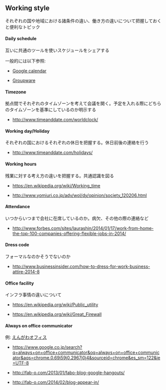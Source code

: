## Working style

それぞれの国や地域における諸条件の違い、働き方の違いについて把握しておくと便利なトピック


#### Daily schedule

互いに共通のツールを使いスケジュールをシェアする

一般的には以下参照:

- [Google calendar](https://www.google.com/calendar)

- [Groupware](https://en.wikipedia.org/wiki/Category:Groupware)



#### Timezone

拠点間でそれぞれのタイムゾーンを考えて会議を開く。予定を入れる際にどちらのタイムゾーンを基準にしているのか明示する

- http://www.timeanddate.com/worldclock/



#### Working day/Holiday

それぞれの国におけるそれぞれの休日を把握する。休日前後の連絡を行う

- http://www.timeanddate.com/holidays/


#### Working hours

残業に対する考え方の違いを把握する。共通認識を図る

- https://en.wikipedia.org/wiki/Working_time

- http://www.yomiuri.co.jp/adv/wol/dy/opinion/society_120206.html


#### Attendance

いつからいつまで会社に在席しているのか。病欠、その他の際の連絡など

- http://www.forbes.com/sites/laurashin/2014/01/17/work-from-home-the-top-100-companies-offering-flexible-jobs-in-2014/


#### Dress code

フォーマルなのかそうでないのか

- http://www.businessinsider.com/how-to-dress-for-work-business-attire-2014-8



#### Office facility

インフラ事情の違いについて

- https://en.wikipedia.org/wiki/Public_utility

- https://en.wikipedia.org/wiki/Great_Firewall



#### Always on office communicator

例: [えんがわオフィス](http://engawa-office.com/system20151006/)

- https://www.google.co.jp/search?q=always+on+office+communicator&oq=always+on+office+communicator&aqs=chrome.0.69i59j0.2967j0j4&sourceid=chrome&es_sm=122&ie=UTF-8

- http://fab-o.com/2013/01/fabo-blog-google-hangouts/

- http://fab-o.com/2014/02/blog-appear-in/

